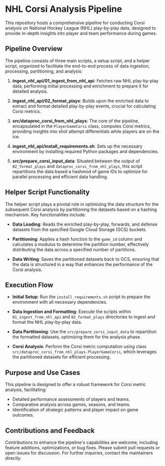 # NHL Corsi Analysis Pipeline

This repository hosts a comprehensive pipeline for conducting Corsi analysis on National Hockey League (NHL) play-by-play data, designed to provide in-depth insights into player and team performance during games.

## Pipeline Overview

The pipeline consists of three main scripts, a setup script, and a helper script, organized to facilitate the end-to-end process of data ingestion, processing, partitioning, and analysis:

1. **ingest_nhl_api/01_ingest_from_nhl_api**: Fetches raw NHL play-by-play data, performing initial processing and enrichment to prepare it for detailed analysis.

2. **ingest_nhl_api/02_format_plays**: Builds upon the enriched data to extract and format detailed play-by-play events, crucial for calculating Corsi metrics.

3. **src/dataproc_corsi_from_nhl_plays**: The core of the pipeline, encapsulated in the `PlayerGameCorsi` class, computes Corsi metrics, providing insights into shot attempt differentials while players are on the ice.

4. **ingest_nhl_api/install_requirements.sh**: Sets up the necessary environment by installing required Python packages and dependencies.

5. **src/prepare_corsi_input_data**: Situated between the output of `02_format_plays` and `dataproc_corsi_from_nhl_plays`, this script repartitions the data based a hashmod of game IDs to optimize for parallel processing and efficient data handling.

## Helper Script Functionality

The helper script plays a pivotal role in optimizing the data structure for the subsequent Corsi analysis by partitioning the datasets based on a hashing mechanism. Key functionalities include:

- **Data Loading**: Reads the enriched play-by-play, forwards, and defense datasets from the specified Google Cloud Storage (GCS) buckets.

- **Partitioning**: Applies a hash function to the `game_id` column and calculates a modulus to determine the partition number, effectively distributing the data across a specified number of partitions.

- **Data Writing**: Saves the partitioned datasets back to GCS, ensuring that the data is structured in a way that enhances the performance of the Corsi analysis.

## Execution Flow

- **Initial Setup**: Run the `install_requirements.sh` script to prepare the environment with all necessary dependencies.

- **Data Ingestion and Formatting**: Execute the scripts within `01_ingest_from_nhl_api` and `02_format_plays` directories to ingest and format the NHL play-by-play data.

- **Data Partitioning**: Use the `src/prepare_corsi_input_data` to repartition the formatted datasets, optimizing them for the analysis phase.

- **Corsi Analysis**: Perform the Corsi metric computation using class `src/dataproc_corsi_from_nhl_plays.PlayerGameCorsi`, which leverages the partitioned datasets for efficient processing.

## Purpose and Use Cases

This pipeline is designed to offer a robust framework for Corsi metric analysis, facilitating:

- Detailed performance assessments of players and teams.
- Comparative analysis across games, seasons, and teams.
- Identification of strategic patterns and player impact on game outcomes.

## Contributions and Feedback

Contributions to enhance the pipeline's capabilities are welcome, including feature additions, optimizations, or bug fixes. Please submit pull requests or open issues for discussion. For further inquiries, contact the maintainers directly.

